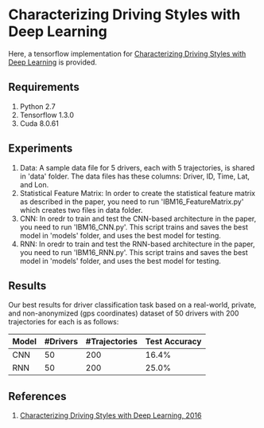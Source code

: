 # Characterizing Driving Styles with Deep Learning

Here, a tensorflow implementation for <a href="https://arxiv.org/abs/1607.03611">Characterizing Driving Styles with Deep Learning</a> is provided. 

## Requirements

1. Python 2.7
2. Tensorflow 1.3.0
3. Cuda 8.0.61

## Experiments
1. Data: A sample data file for 5 drivers, each with 5 trajectories, is shared in 'data' folder. The data files has these columns: Driver, ID, Time, Lat, and Lon. 
2. Statistical Feature Matrix: In order to create the statistical feature matrix as described in the paper, you need to run 'IBM16_FeatureMatrix.py' which creates two files in data folder. 
3. CNN: In oredr to train and test the CNN-based architecture in the paper, you need to run 'IBM16_CNN.py'. This script trains and saves the best model in 'models' folder, and uses the best model for testing. 
4. RNN: In oredr to train and test the RNN-based architecture in the paper, you need to run 'IBM16_RNN.py'. This script trains and saves the best model in 'models' folder, and uses the best model for testing.

## Results
Our best results for driver classification task based on a real-world, private, and non-anonymized (gps coordinates) dataset of 50 drivers with 200 trajectories for each is as follows:

| Model | #Drivers | #Trajectories | Test Accuracy |
| ------------- | ------------- | ------------- | ------------- |
| CNN  | 50  | 200  | 16.4%  |
| RNN  | 50  | 200  | 25.0%  |


## References 
1. [Characterizing Driving Styles with Deep Learning, 2016](https://arxiv.org/pdf/1607.03611.pdf)
